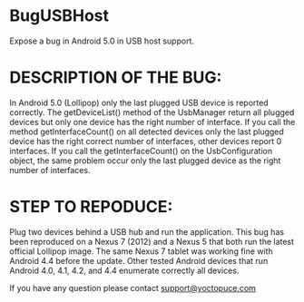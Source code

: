 # BugUSBHost
Expose a bug in Android 5.0 in USB host support.

DESCRIPTION OF THE BUG:
=======================
In Android 5.0 (Lollipop) only the last plugged USB device is reported correctly. The getDeviceList() method of 
the UsbManager return all plugged devices but only one device has the right number of interface. If you call the 
method getInterfaceCount() on all detected devices only the last plugged device has the right correct number of 
interfaces, other devices report 0 interfaces. If you call the getInterfaceCount() on the UsbConfiguration object,
the same problem occur only the last plugged device as the right number of interfaces.


STEP TO REPODUCE:
=================
Plug two devices behind a USB hub and run the application. This bug has been reproduced on a Nexus 7 (2012) 
and a Nexus 5 that both run the latest official Lollipop image. The same Nexus 7 tablet was working fine with 
Android 4.4 before the update. Other tested Android devices that run Android 4.0, 4.1, 4.2, and 4.4 enumerate
correctly all devices. 


If you have any question please contact support@yoctopuce.com
